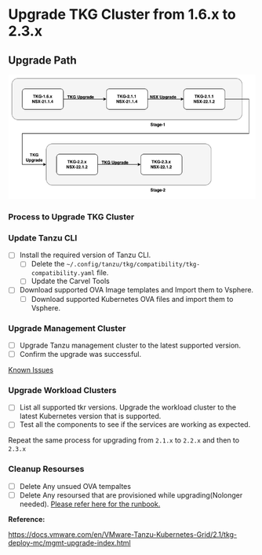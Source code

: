 # Upgrade TKG Cluster from 1.6.x to 2.3.x

## Upgrade Path

![workflow](./Images/Workflow.drawio.png)

### Process to Upgrade TKG Cluster

### Update Tanzu CLI

- [ ] Install the required version of Tanzu CLI.
  - [ ] Delete the `~/.config/tanzu/tkg/compatibility/tkg-compatibility.yaml` file.
  - [ ] Update the Carvel Tools
- [ ] Download supported OVA Image templates and Import them to Vsphere.
  - [ ] Download supported Kubernetes OVA files and import them to Vsphere.

### Upgrade Management Cluster

- [ ] Upgrade Tanzu management cluster to the latest supported version.
- [ ] Confirm the upgrade was successful.

[Known Issues](https://docs.vmware.com/en/VMware-Tanzu-Kubernetes-Grid/2.1/tkg-deploy-mc/mgmt-release-notes.html#known-issues-upgrade)

### Upgrade Workload Clusters

- [ ] List all supported tkr versions.
Upgrade the workload cluster to the latest Kubernetes version that is supported.
- [ ] Test all the components to see if the services are working as expected.

Repeat the same process for upgrading from `2.1.x` to `2.2.x` and then to `2.3.x`

### Cleanup Resourses 

- [ ] Delete Any unsued OVA tempaltes
- [ ] Delete Any resoursed that are provisioned while upgrading(Nolonger needed).
[Please refer here for the runbook.](./Runbook.md)

**Reference:**

<https://docs.vmware.com/en/VMware-Tanzu-Kubernetes-Grid/2.1/tkg-deploy-mc/mgmt-upgrade-index.html>
